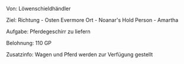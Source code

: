 Von:
Löwenschieldhändler

Ziel:
Richtung - Osten Evermore
Ort - Noanar's Hold
Person - Amartha 

Aufgabe: 
Pferdegeschirr zu liefern 

Belohnung:
110 GP

Zusatzinfo:
Wagen und Pferd werden zur Verfügung gestellt
